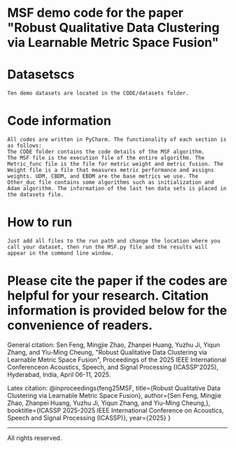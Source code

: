 # MSF demo code for the paper "Robust Qualitative Data Clustering via Learnable Metric Space Fusion"
# Datasetscs
	Ten demo datasets are located in the CODE/datasets folder.
# Code information
	All codes are written in PyCharm. The functionality of each section is as follows:
	The CODE folder contains the code details of the MSF algorithm.
	The MSF file is the execution file of the entire algorithm. The Metric_func file is the file for metric weight and metric fusion. The Weight file is a file that measures metric performance and assigns weights. UDM, CBDM, and EBDM are the base metrics we use. The Other_duc file contains some algorithms such as initialization and Adam algorithm. The information of the last ten data sets is placed in the datasets file.
# How to run
	Just add all files to the run path and change the location where you call your dataset, then run the MSF.py file and the results will appear in the command line window.
# Please cite the paper if the codes are helpful for your research. Citation information is provided below for the convenience of readers.

General citation: 
Sen Feng, Mingjie Zhao, Zhanpei Huang, Yuzhu Ji, Yiqun Zhang, and Yiu-Ming Cheung, "Robust Qualitative Data Clustering via Learnable Metric Space Fusion", Proceedings of the 2025 IEEE International Conferenceon Acoustics, Speech, and Signal Processing (ICASSP'2025), Hyderabad, India, April 06-11, 2025.

Latex citation:
@inproceedings{feng25MSF,
  title={Robust Qualitative Data Clustering via Learnable Metric Space Fusion},
  author={Sen Feng, Mingjie Zhao, Zhanpei Huang, Yuzhu Ji, Yiqun Zhang, and Yiu-Ming Cheung,},
  booktitle={ICASSP 2025-2025 IEEE International Conference on Acoustics, Speech and Signal Processing (ICASSP)},
  year={2025}
}
____________________
All rights reserved.
